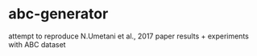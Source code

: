 # abc-generator
attempt to reproduce N.Umetani et al., 2017 paper results + experiments with ABC dataset
